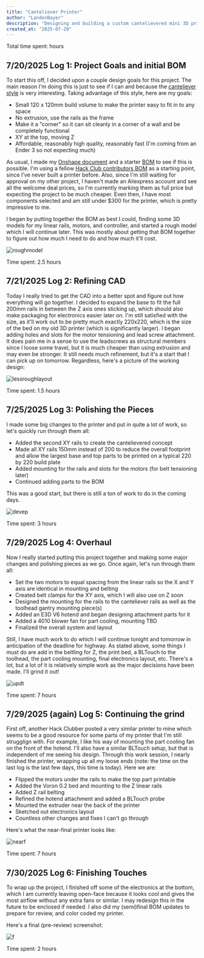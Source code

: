```yaml
---
title: "Canteliever Printer"
author: "LandonBayer"
description: "Designing and building a custom cantelievered mini 3D printer"
created_at: "2025-07-20"
---
```

Total time spent:  hours

## **7/20/2025 Log 1: Project Goals and initial BOM**

To start this off, I decided upon a couple design goals for this project. The main reason I'm doing this is just to see if I can and because the [canteliever style](https://www.youtube.com/shorts/Ux0-xS0A1uI) is very interesting. Taking advantage of this style, here are my goals:

- Small 120 x 120mm build volume to make the printer easy to fit in to any space
- No extrusion, use the rails as the frame
- Make it a "corner" so it can sit cleanly in a corner of a wall and be completely functional
- XY at the top, moving Z 
- Affordable, reasonably high quality, reasonably fast (I'm coming from an Ender 3 so not expecting much)

As usual, I made my [Onshape document](https://cad.onshape.com/documents/23b4e50d6c05fcb813eea4aa/w/7fe1f2bc9a8fa9069679c050/e/448736e2902a950e6c5dd058?renderMode=0&uiState=687e405897e37c02a58bec0e) and a starter [BOM](https://docs.google.com/spreadsheets/d/1wA5AeRHLFUGY_Gqp5uV-WRdiVc_ecCNHqM5kMq4zwS4/edit?usp=sharing) to see if this is possible. I'm using a fellow [Hack Club contributors BOM](https://docs.google.com/spreadsheets/d/1phz7-RffRIvpMKJ_e924fQqCT83ikvXl2FwaxxTpVO4/edit?usp=sharing) as a starting point, since I've never built a printer before. Also, since I'm still waiting for approval on my other project, I haven't made an Aliexpress account and see all the welcome deal prices, so I'm currently marking them as full price but expecting the project to be much cheaper. Even then, I have most components selected and am still under $300 for the printer, which is pretty impressive to me.

I began by putting together the BOM as best I could, finding some 3D models for my linear rails, motors, and controller, and started a rough model which I will continue later. This was mostly about getting that BOM together to figure out how much I need to do and how much it'll cost.

![roughmodel][rough]

[rough]: Journal-Pictures/roughlayout3dp.png

Time spent: 2.5 hours

## **7/21/2025 Log 2: Refining CAD**

Today I really tried to get the CAD into a better spot and figure out how everything will go together. I decided to expand the base to fit the full 200mm rails in between the Z axis ones sticking up, which should also make packaging for electronics easier later on. I'm still satisfied with the size, as it'll work out to be pretty much exactly 220x220, which is the size of the bed on my old 3D printer (which is significantly larger). I began adding holes and slots for the motor tensioning and lead screw attachment. It does pain me in a sense to use the leadscrews as structural members since I loose some travel, but it is much cheaper than using extrusion and may even be stronger. It still needs much refinement, but it's a start that I can pick up on tomorrow. Regardless, here's a picture of the working design:

![lessroughlayout][lessrough]

[lessrough]: Journal-Pictures/lessroughlayout3dp.png

Time spent: 1.5 hours

## **7/25/2025 Log 3: Polishing the Pieces**

I made some big changes to the printer and put in quite a lot of work, so let's quickly run through them all:

- Added the second XY rails to create the cantelievered concept
- Made all XY rails 150mm instead of 200 to reduce the overall footprint and allow the largest base and top parts to be printed on a typical 220 by 220 build plate
- Added mounting for the rails and slots for the motors (for belt tensioning later)
- Continued adding parts to the BOM

This was a good start, but there is still a ton of work to do in the coming days.

![devep][devep]

[devep]: Journal-Pictures/developing3dp.png

Time spent: 3 hours

## **7/29/2025 Log 4: Overhaul**

Now I really started putting this project together and making some major changes and polishing pieces as we go. Once again, let's run through them all: 
- Set the two motors to equal spacing from the linear rails so the X and Y axis are identical in mounting and belting
- Created belt clamps for the XY axis, which I will also use on Z soon
- Designed the mounting for the rails to the canteliever rails as well as the toolhead gantry mounting piece(s)
- Added an E3D V6 hotend and began designing attachment parts for it
- Added a 4010 blower fan for part cooling, mounting TBD
- Finalized the overall system and layout

Still, I have much work to do which I will continue tonight and tomorrow in anticipation of the deadline for highway. As stated above, some things I must do are add in the beltling for Z, the print bed, a BLTouch to the toolhead, the part cooling mounting, final electronics layout, etc. There's a lot, but a lot of it is relatively simple work as the major decisions have been made. I'll grind it out!

![updt][updt]

[updt]: Journal-Pictures/updated3dp.png

Time spent: 7 hours

## **7/29/2025 (again) Log 5: Continuing the grind**

First off, another Hack Clubber posted a very similar printer to mine which seems to be a good resource for some parts of my printer that I'm still strugglign with. For example, I like his way of mounting the part cooling fan on the front of the hotend. I'll also have a similar BLTouch setup, but that is independent of me seeing his design. Through this work session, I nearly finished the printer, wrapping up all my loose ends (note: the time on the last log is the last few days, this time is today). Here we are:

- Flipped the motors under the rails to make the top part printable
- Added the Voron 0.2 bed and mounting to the Z linear rails
- Added Z rail belting
- Refined the hotend attachment and added a BLTouch probe
- Mounted the extruder near the back of the printer
- Sketched out electronics layout
- Countless other changes and fixes I can't go through

Here's what the near-final printer looks like:

![nearf][nearf]

[nearf]: Journal-Pictures/nearfinal3dp.png

Time spent: 7 hours

## **7/30/2025 Log 6: Finishing Touches**

To wrap up the project, I finished off some of the electronics at the bottom, which I am currently leaving open-face because it looks cool and gives the most airflow without any extra fans or similar. I may redesign this in the future to be enclosed if needed. I also did my (semi)final BOM updates to prepare for review, and color coded my printer.

Here's a final (pre-review) screenshot:

![f][f]

[f]: Journal-Pictures/cantelieverfinal3dp.png

Time spent: 2 hours

